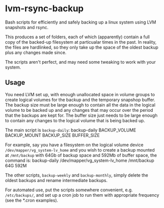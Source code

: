 lvm-rsync-backup
================

Bash scripts for efficiently and safely backing up a linux system
using LVM snapshots and rsync.

This produces a set of folders, each of which (apparently) contain a
full copy of the backed-up filesystem at particualar times in the
past.  In reality, the files are hardlinked, so they only take up the
space of the oldest backup plus any changes made since.

The scripts aren't perfect, and may need some tweaking to work with
your system.

Usage
-----

You need LVM set up, with enough unallocated space in volume groups to
create logical volumes for the backup and the temporary snapshop
buffer.  The backup size must be large enough to contain all the data
in the logical volume to be backed up and any changes that may occur
over the period that the backups are kept for.  The buffer size just
needs to be large enough to contain any changes to the logical volume
that is being backed up.

The main script is `backup-daily`:
    backup-daily BACKUP_VOLUME BACKUP_MOUNT BACKUP_SIZE BUFFER_SIZE

For example, say you have a filesystem on the logical volume device
`/dev/mapper/vg_system-lv_home` and you wish to create a backup
mounted at `/mnt/backup` with 64Gb of backup space and 592Mb of buffer
space, the command is:
    backup-daily /dev/mapper/vg_system-lv_home /mnt/backup 64G 592M

The other scripts, `backup-weekly` and `backup-monthly`, simply delete
the oldest backups and rename intermediate backups.

For automated use, put the scripts somewhere convenient,
e.g. `/etc/backups/`, and set up a cron job to run them with
appropriate frequency (see the *.cron examples).
